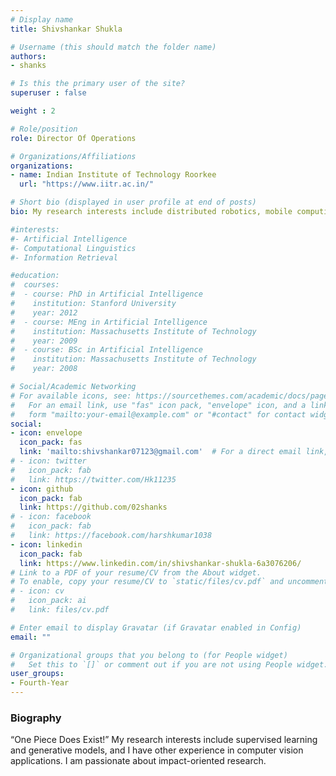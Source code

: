 ```yaml
---
# Display name
title: Shivshankar Shukla

# Username (this should match the folder name)
authors:
- shanks

# Is this the primary user of the site?
superuser : false

weight : 2

# Role/position
role: Director Of Operations

# Organizations/Affiliations
organizations:
- name: Indian Institute of Technology Roorkee
  url: "https://www.iitr.ac.in/"

# Short bio (displayed in user profile at end of posts)
bio: My research interests include distributed robotics, mobile computing and programmable matter.

#interests:
#- Artificial Intelligence
#- Computational Linguistics
#- Information Retrieval

#education:
#  courses:
#  - course: PhD in Artificial Intelligence
#    institution: Stanford University
#    year: 2012
#  - course: MEng in Artificial Intelligence
#    institution: Massachusetts Institute of Technology
#    year: 2009
#  - course: BSc in Artificial Intelligence
#    institution: Massachusetts Institute of Technology
#    year: 2008

# Social/Academic Networking
# For available icons, see: https://sourcethemes.com/academic/docs/page-builder/#icons
#   For an email link, use "fas" icon pack, "envelope" icon, and a link in the
#   form "mailto:your-email@example.com" or "#contact" for contact widget.
social:
- icon: envelope
  icon_pack: fas
  link: 'mailto:shivshankar07123@gmail.com'  # For a direct email link, use "mailto:test@example.org".
# - icon: twitter
#   icon_pack: fab
#   link: https://twitter.com/Hk11235
- icon: github
  icon_pack: fab
  link: https://github.com/02shanks
# - icon: facebook
#   icon_pack: fab
#   link: https://facebook.com/harshkumar1038
- icon: linkedin
  icon_pack: fab
  link: https://www.linkedin.com/in/shivshankar-shukla-6a3076206/
# Link to a PDF of your resume/CV from the About widget.
# To enable, copy your resume/CV to `static/files/cv.pdf` and uncomment the lines below.
# - icon: cv
#   icon_pack: ai
#   link: files/cv.pdf

# Enter email to display Gravatar (if Gravatar enabled in Config)
email: ""

# Organizational groups that you belong to (for People widget)
#   Set this to `[]` or comment out if you are not using People widget.
user_groups:
- Fourth-Year
---
```


### Biography

“One Piece Does Exist!”
My research interests include supervised learning and generative models, and I have other experience in computer vision applications. I am passionate about impact-oriented research.


